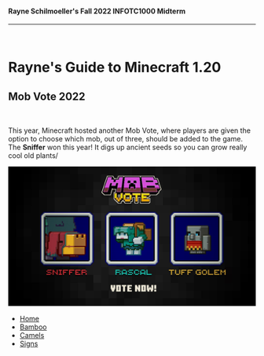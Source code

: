 <html>

  <body>
    <h4>Rayne Schilmoeller's Fall 2022 INFOTC1000 Midterm</h4>
    <hr>
    <br>
    <h1>Rayne's Guide to Minecraft 1.20</h1>
    <h2>Mob Vote 2022</h2>
    <br>
    <p>This year, Minecraft hosted another Mob Vote, where players are given the option to choose which mob, out of three, should be added to the game. The <b>Sniffer</b> won this year! It digs up ancient seeds so you can grow really cool old plants/</p>
    <img src="./7ERDMUiZRf7iW8HfnFnQvU.jpg"/>
    <ul>
      <li><a href="./README.md">Home</a></li>
      <li><a href="./bamboo.md">Bamboo</a></li>
      <li><a href="./camels.md">Camels</a></li>
      <li><a href="./signs.md">Signs</a></li>
    </ul>
  </body> 
      
</html>
